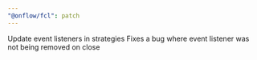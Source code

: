 ```yaml
---
"@onflow/fcl": patch
---
```


Update event listeners in strategies
Fixes a bug where event listener was not being removed on close
